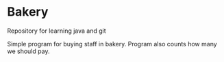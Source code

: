 # Bakery
Repository for learning java and git

Simple program for buying staff in bakery. Program also counts how many we should pay.
